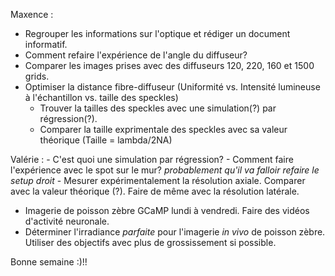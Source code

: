 Maxence : 
  - Regrouper les informations sur l'optique et rédiger un document informatif. 
  - Comment refaire l'expérience de l'angle du diffuseur? 
  - Comparer les images prises avec des diffuseurs 120, 220, 160 et 1500 grids.
  - Optimiser la distance fibre-diffuseur (Uniformité vs. Intensité lumineuse à l'échantillon vs. taille des speckles)
    - Trouver la tailles des speckles avec une simulation(?) par régression(?). 
    - Comparer la taille exprimentale des speckles avec sa valeur théorique (Taille = lambda/2NA)
  
  Valérie : 
    - C'est quoi une simulation par régression?
    - Comment faire l'expérience avec le spot sur le mur? *probablement qu'il va falloir refaire le setup droit*
    - Mesurer expérimentalement la résolution axiale. Comparer avec la valeur théorique (?). 
      Faire de même avec la résolution latérale.
    
    
  - Imagerie de poisson zèbre GCaMP lundi à vendredi. Faire des vidéos d'activité neuronale. 
  - Déterminer l'irradiance *parfaite* pour l'imagerie *in vivo* de poisson zèbre. 
    Utiliser des objectifs avec plus de grossissement si possible. 
  
  Bonne semaine :)!! 
